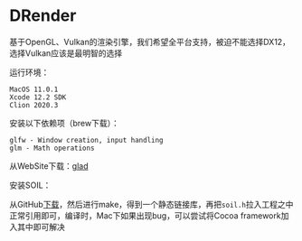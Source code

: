 # DRender

基于OpenGL、Vulkan的渲染引擎，我们希望全平台支持，被迫不能选择DX12，选择Vulkan应该是最明智的选择

运行环境：

```
MacOS 11.0.1
Xcode 12.2 SDK
Clion 2020.3
```

安装以下依赖项（brew下载）：

```
glfw - Window creation, input handling
glm - Math operations
```

从WebSite下载：[glad](https://glad.dav1d.de/)

安装SOIL：

从GitHub[下载](https://github.com/kbranigan/Simple-OpenGL-Image-Library)，然后进行make，得到一个静态链接库，再把`soil.h`拉入工程之中正常引用即可，编译时，Mac下如果出现bug，可以尝试将Cocoa framework加入其中即可解决

